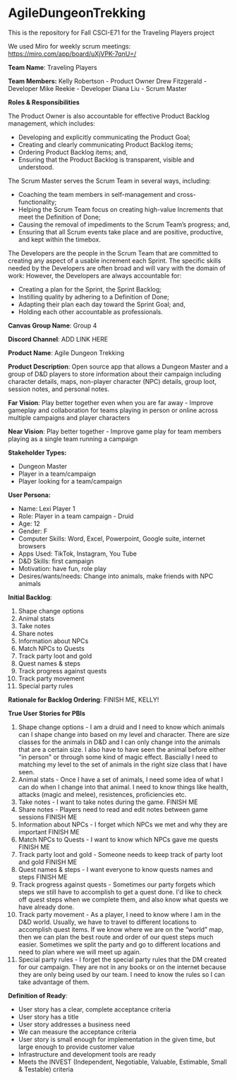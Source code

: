 # AgileDungeonTrekking
This is the repository for Fall CSCI-E71 for the Traveling Players project

We used Miro for weekly scrum meetings: https://miro.com/app/board/uXjVPK-7qnU=/

**Team Name**: Traveling Players

**Team Members:**
Kelly Robertson - Product Owner
Drew Fitzgerald - Developer
Mike Reekie - Developer
Diana Liu - Scrum Master

**Roles & Responsibilities**

The Product Owner is also accountable for effective Product Backlog management, which includes:
- Developing and explicitly communicating the Product Goal;
- Creating and clearly communicating Product Backlog items;
- Ordering Product Backlog items; and,
- Ensuring that the Product Backlog is transparent, visible and understood.

The Scrum Master serves the Scrum Team in several ways, including:
- Coaching the team members in self-management and cross-functionality;
- Helping the Scrum Team focus on creating high-value Increments that meet the Definition of Done;
- Causing the removal of impediments to the Scrum Team’s progress; and,
- Ensuring that all Scrum events take place and are positive, productive, and kept within the timebox.

The Developers are the people in the Scrum Team that are committed to creating any aspect of a usable increment each Sprint. The specific skills needed by the Developers are often broad and will vary with the domain of work:
However, the Developers are always accountable for:
- Creating a plan for the Sprint, the Sprint Backlog;
- Instilling quality by adhering to a Definition of Done;
- Adapting their plan each day toward the Sprint Goal; and,
- Holding each other accountable as professionals.

**Canvas Group Name**: Group 4

**Discord Channel**: ADD LINK HERE

**Product Name**:  Agile Dungeon Trekking

**Product Description**:  Open source app that allows a Dungeon Master and a group of D&D players to store information about their campaign including character details, maps, non-player character (NPC) details, group loot, session notes, and personal notes. 

**Far Vision**:  Play better together even when you are far away - Improve gameplay and collaboration for teams playing in person or online across multiple campaigns and player characters

**Near Vision**: Play better together - Improve game play for team members playing as a single team running a campaign

**Stakeholder Types:**
- Dungeon Master
- Player in a team/campaign
- Player looking for a team/campaign

**User Persona:**
- Name: Lexi Player 1
- Role: Player in a team campaign - Druid
- Age: 12
- Gender: F
- Computer Skills: Word, Excel, Powerpoint, Google suite, internet browsers
- Apps Used: TikTok, Instagram, You Tube
- D&D Skills: first campaign
- Motivation: have fun, role play 
- Desires/wants/needs: Change into animals, make friends with NPC animals

**Initial Backlog**:
1. Shape change options 
2. Animal stats 
3. Take notes 
4. Share notes 
5. Information about NPCs
6. Match NPCs to Quests
7. Track party loot and gold
8. Quest names & steps
9. Track progress against quests
10. Track party movement
11. Special party rules

**Rationale for Backlog Ordering**:
FINISH ME, KELLY!

**True User Stories for PBIs**
1. Shape change options - I am a druid and I need to know which animals can I shape change into based on my level and character. There are size classes for the animals in D&D and I can only change into the animals that are a certain size. I also have to have seen the animal before either "in person" or through some kind of magic effect. Bascially I need to matching my level to the set of animals in the right size class that I have seen.
2. Animal stats - Once I have a set of animals, I need some idea of what I can do when I change into that animal. I need to know things like health, attacks (magic and melee), resistences, proficiencies etc.
3. Take notes -  I want to take notes during the game. FINISH ME
4. Share notes - Players need to read and edit notes between game sessions FINISH ME
5. Information about NPCs - I forget which NPCs we met and why they are important FINISH ME
6. Match NPCs to Quests - I want to know which NPCs gave me quests FINISH ME
7. Track party loot and gold - Someone needs to keep track of party loot and gold FINISH ME
8. Quest names & steps - I want everyone to know quests names and steps FINISH ME
9. Track progress against quests -  Sometimes our party forgets which steps we still have to accomplish to get a quest done. I'd like to check off quest steps when we complete them, and also know what quests we have already done. 
10. Track party movement - As a player, I need to know where I am in the D&D world. Usually, we have to travel to different locations to accomplish quest items. If we know where we are on the “world” map, then we can plan the best route and order of our quest steps much easier. Sometimes we split the party and go to different locations and need to plan where we will meet up again.
11. Special party rules - I forget the special party rules that the DM created for our campaign. They are not in any books or on the internet because they are only being used by our team. I need to know the rules so I can take advantage of them.

**Definition of Ready**:
- User story has a clear, complete acceptance criteria
- User story has a title
- User story addresses a business need
- We can measure the acceptance criteria
- User story is small enough for implementation in the given time, but large enough to provide customer value
- Infrastructure and development tools are ready
- Meets the INVEST (Independent, Negotiable, Valuable, Estimable, Small & Testable) criteria
